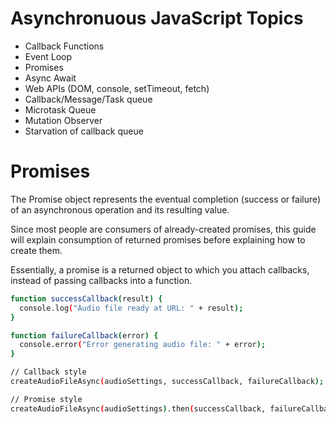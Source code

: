 # Asynchronuous JavaScript Topics
- Callback Functions
- Event Loop
- Promises
- Async Await
- Web APIs (DOM, console, setTimeout, fetch)
- Callback/Message/Task queue
- Microtask Queue
- Mutation Observer
- Starvation of callback queue



# Promises
The Promise object represents the eventual completion (success or failure) of an asynchronous operation and its resulting value.

Since most people are consumers of already-created promises, this guide will explain consumption of returned promises before explaining how to create them.

Essentially, a promise is a returned object to which you attach callbacks, instead of passing callbacks into a function.

```sh
function successCallback(result) {
  console.log("Audio file ready at URL: " + result);
}

function failureCallback(error) {
  console.error("Error generating audio file: " + error);
}

// Callback style
createAudioFileAsync(audioSettings, successCallback, failureCallback);

// Promise style
createAudioFileAsync(audioSettings).then(successCallback, failureCallback);
```

